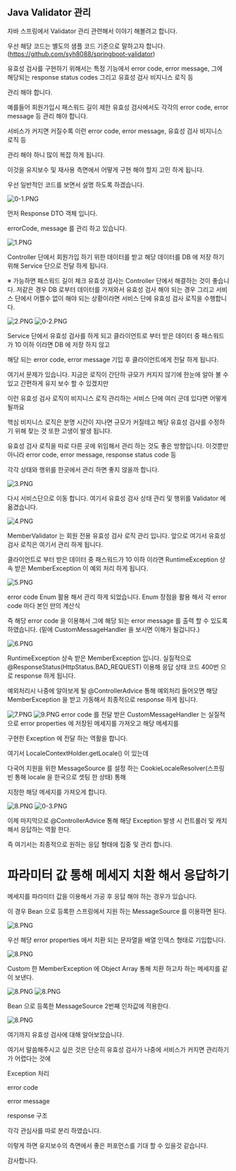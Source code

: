 ## Java Validator 관리
자바 스프링에서 Validator 관리 관련해서 이야기 해볼려고 합니다.

우선 해당 코드는 별도의 샘플 코드 기준으로 말하고자 합니다.
(https://github.com/syh8088/springboot-validator)

유효성 검사를 구현하기 위해서는 특정 기능에서 error code, error message, 그에 해당되는 response status codes 그리고 유효성 검사 비지니스 로직 등

관리 해야 합니다.

예를들어 회원가입시 패스워드 길이 제한 유효성 검사에서도 각각의 error code, error message 등 관리 해야 합니다.

서비스가 커지면 커질수록 이런 error code, error message, 유효성 검사 비지니스 로직 등

관리 해야 하니 많이 복잡 하게 됩니다.

이것을 유지보수 및 재사용 측면에서 어떻게 구현 해야 할지 고민 하게 됩니다.

우선 일반적인 코드를 보면서 설명 하도록 하겠습니다.

![0-1.PNG](../images/2021/spring-validator/0-1.PNG)

먼저 Response DTO 객체 입니다.

errorCode, message 를 관리 하고 있습니다.


![1.PNG](../images/2021/spring-validator/1.PNG)

Controller 단에서 회원가입 하기 위한 데이터를 받고 해당 데이터를 DB 에 저장 하기 위해 Service 단으로 전달 하게 됩니다.

※ 가능하면 패스워드 길이 체크 유효성 검사는 Controller 단에서 해결하는 것이 좋습니다.
저같은 경우 DB 로부터 데이터를 가져와서 유효성 검사 해야 되는 경우 그리고 서비스 단에서 어쩔수 없이 해야 되는 상황이라면
서비스 단에 유효성 검사 로직을 수행합니다.

![2.PNG](../images/2021/spring-validator/2.PNG)
![0-2.PNG](../images/2021/spring-validator/0-2.PNG)

Service 단에서 유효성 검사를 하게 되고 클라이언트로 부터 받은 데이터 중 패스워드가 10 이하 이라면 DB 에 저장 하지 않고

해당 되는 error code, error message 기입 후 클라이언트에게 전달 하게 됩니다.

여기서 문제가 있습니다. 지금은 로직이 간단하 규모가 커지지 않기에 한눈에 알아 볼 수 있고 간편하게 유지 보수 할 수 있겠지만

이런 유효성 검사 로직이 비지니스 로직 관리하는 서비스 단에 여러 군데 있다면 어떻게 될까요

핵심 비지니스 로직은 분명 시간이 지나면 규모가 커질테고 해당 유효성 검사를 수정하기 위해 찾는 것 또한 고생이 발생 됩니다.

유효성 검사 로직을 따로 다른 곳에 위임해서 관리 하는 것도 좋은 방향입니다. 이것뿐만 아니라 error code, error message, response status code 등

각각 상태와 행위를 한곳에서 관리 하면 좋지 않을까 합니다.


![3.PNG](../images/2021/spring-validator/3.PNG)

다시 서비스단으로 이동 합니다. 여기서 유효성 검사 상태 관리 및 행위를 Validator 에 옮겼습니다.


![4.PNG](../images/2021/spring-validator/4.PNG)

MemberValidator 는 회원 전용 유효성 검사 로직 관리 입니다. 앞으로 여기서 유효성 검사 로직은 여기서 관리 하게 됩니다.

클라이언트로 부터 받은 데이터 중 패스워드가 10 이하 이라면 RuntimeException  상속 받은 MemberException 이 예외 처리 하게 됩니다.

![5.PNG](../images/2021/spring-validator/5.PNG)

error code  Enum 활용 해서 관리 하게 되었습니다. Enum 장점을 활용 해서 각 error code 마다 본인 만의 계산식

즉 해당 error code 을 이용해서 그에 해당 되는 error message 를 출력 할 수 있도록 하였습니다. (밑에 CustomMessageHandler 을 보시면 이해가 될겁니다.)

![6.PNG](../images/2021/spring-validator/6.PNG)

RuntimeException 상속 받은 MemberException 입니다. 실질적으로 @ResponseStatus(HttpStatus.BAD_REQUEST) 이용해 응답 상태 코드 400번 으로 response 하게 됩니다.

예외처리시 나중에 알아보게 될 @ControllerAdvice 통해 예외처리 들어오면 해당 MemberException 을 받고 가동해서 최종적으로 response 하게 됩니다.

![7.PNG](../images/2021/spring-validator/7.PNG)
![9.PNG](../images/2021/spring-validator/9.PNG)
error code 를 전달 받은 CustomMessageHandler 는 실질적으로 error properties 에 저장된 메세지를 가져오고 해당 메세지를

구현한 Exception 에 전달 하는 역활을 합니다.

여기서 LocaleContextHolder.getLocale() 이 있는데

다국어 지원을 위한 MessageSource 를 설정 하는 CookieLocaleResolver(스프링 빈 통해 locale 을 한국으로 셋팅 한 상태) 통해

지정한 해당 메세지를 가져오게 합니다.


![8.PNG](../images/2021/spring-validator/8.PNG)
![0-3.PNG](../images/2021/spring-validator/0-3.PNG)


이제 마지막으로 @ControllerAdvice 통해 해당 Exception 발생 시 컨트롤러 및 캐치 해서 응답하는 역활 한다.

즉 여기서는 최종적으로 원하는 응답 형태에 집중 및 관리 합니다.


# 파라미터 값 통해 메세지 치환 해서 응답하기
메세지를 파라미터 값을 이용해서 가공 후 응답 해야 하는 경우가 있습니다.

이 경우 Bean 으로 등록한 스프링에서 지원 하는 MessageSource 를 이용하면 된다.

![8.PNG](../images/2021/spring-validator/v0-0.PNG)

우선 해당 error properties 에서 치환 되는 문자열을 배열 인덱스 형태로 기입합니다.

![8.PNG](../images/2021/spring-validator/v1.PNG)

Custom 한 MemberException 에 Object Array 통해 치환 하고자 하는 메세지를 같이 보낸다.

![8.PNG](../images/2021/spring-validator/v2.PNG)
![8.PNG](../images/2021/spring-validator/v3.PNG)

Bean 으로 등록한 MessageSource 2번째 인자값에 적용한다.

![8.PNG](../images/2021/spring-validator/v0.PNG)

여기까지 유효성 검사에 대해 알아보았습니다.

여기서 말씀해주시고 싶은 것은 단순히 유효성 검사가 나중에 서비스가 커지면 관리하기가 어렵다는 것에

Exception 처리

error code

error message

response 구조

각각 관심사를 따로 분리 하였습니다.

이렇게 하면 유지보수의 측면에서 좋은 퍼포먼스를 기대 할 수 있을것 같습니다.

감사합니다.



